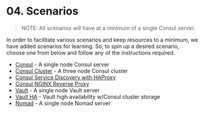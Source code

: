 # 04. Scenarios

> NOTE: All scenarios will have at a minimum of a single Consul server.

In order to facilitate various scenarios and keep resources to a minimum, we have
added scenarios for learning. So, to spin up a desired scenario, choose one
from below and follow any of the instructions required.

- [Consul](05_Consul.md) - A single node Consul server
- [Consul Cluster](06_Consul_Cluster.md) - A three node Consul cluster
- [Consul Service Discovery with HAProxy](07_Consul_Service_Discovery_HAProxy.md)
- [Consul NGINX Reverse Proxy](08_Consul_NGINX_Reverse_Proxy.md)
- [Vault](09_Vault.md) - A single node Vault server
- [Vault HA](10_Vault_HA.md) - Vault high availability w/Consul cluster storage
- [Nomad](11_Nomad.md) - A single node Nomad server
